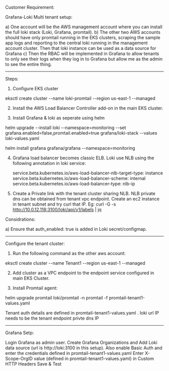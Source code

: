 Customer Requirement:

Grafana-Loki Multi tenant setup:

a) One account will be the AWS management account where you can install the full loki stack (Loki, Grafana, promtail).
b) The other two AWS accounts should have only promtail running in the EKS clusters, scraping the sample app logs and reporting to the central loki running in the management account cluster. Then that loki instance can be used as a data source for Grafana
c) Then the RBAC will be implemented in Grafana to allow tenants to only see their logs when they log in to Grafana but allow me as the admin to see the entire thing.

**************************************************************************************************************************************************************

Steps:

1) Configure EKS cluster

eksctl create cluster --name loki-promtail --region us-east-1 --managed

2) Install the AWS Load Balancer Controller add-on in the main EKS cluster.

3) Install Grafana & loki as seperate using helm

helm upgrade --install loki --namespace=monitoring --set grafana.enabled=false,promtail.enabled=true  grafana/loki-stack --values loki-values.yaml

helm install grafana grafana/grafana --namespace=monitoring

4) Grafana load balancer becomes classic ELB. Loki use NLB using the following annotation in loki service:

   service.beta.kubernetes.io/aws-load-balancer-nlb-target-type: instance
    service.beta.kubernetes.io/aws-load-balancer-scheme: internal
    service.beta.kubernetes.io/aws-load-balancer-type: nlb-ip

5) Create a Private link with the tenant cluster sharing NLB. NLB private dns can be obtained from tenant vpc endpoint. Create an ec2 instance in tenant subnet and try curl that IP.
Eg: curl -G -s http://10.0.12.118:3100/loki/api/v1/labels | jq


Considrations:

a) Ensure that auth_enabled: true is added in Loki secret/configmap.

------------------------------------------------------------------------------------------------------------------------------------------------------------------

Configure the tenant cluster:

1) Run the following command as the other aws account:

eksctl create cluster --name Tenant1 --region us-east-1 --managed

2)  Add cluster as a VPC endpoint to the endpoint service configured in main  EKS Cluster.

3) Install Promtail agent:

helm upgrade  promtail loki/promtail -n promtail -f promtail-tenant1-values.yaml

Tenant auth details are defined in promtail-tenant1-values.yaml . loki url IP needs to be the tenant endpoint privte dns IP


--------------------------------------------------------------------------------------------------------------------------------------------------------------

Grafana Setp:

Login Grafana as admin user.
Create Grafana Organizations and Add Loki data source (url is http://loki:3100 in this setup). Also enable Basic Auth and enter the credentials defined in promtail-tenant1-values.yaml
Enter X-Scope-OrgID value (defined in promtail-tenant1-values.yaml) in Custom HTTP Headers
Save & Test

